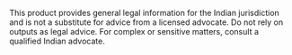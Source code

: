 This product provides general legal information for the Indian jurisdiction and is not a substitute for advice from a licensed advocate. Do not rely on outputs as legal advice. For complex or sensitive matters, consult a qualified Indian advocate.
